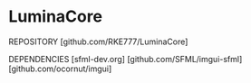 # LuminaCore
REPOSITORY
[github.com/RKE777/LuminaCore]

DEPENDENCIES
[sfml-dev.org]
[github.com/SFML/imgui-sfml]
[github.com/ocornut/imgui]
